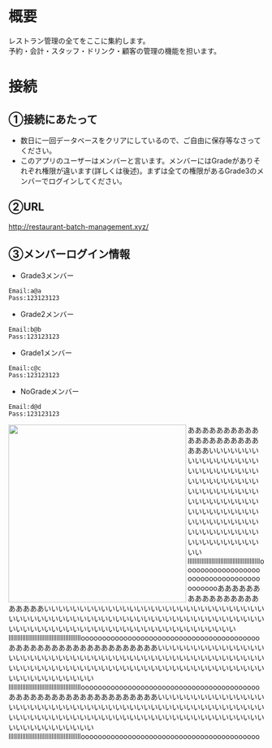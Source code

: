 # 概要
レストラン管理の全てをここに集約します。<br>予約・会計・スタッフ・ドリンク・顧客の管理の機能を担います。

# 接続
## ①接続にあたって
- 数日に一回データベースをクリアにしているので、ご自由に保存等なさってください。
- このアプリのユーザーはメンバーと言います。メンバーにはGradeがありそれぞれ権限が違います(詳しくは後述)。まずは全ての権限があるGrade3のメンバーでログインしてください。

## ②URL
http://restaurant-batch-management.xyz/
## ③メンバーログイン情報
- Grade3メンバー
```
Email:a@a
Pass:123123123
```
- Grade2メンバー
```
Email:b@b
Pass:123123123
```
- Grade1メンバー
```
Email:c@c
Pass:123123123
```
- NoGradeメンバー
```
Email:d@d
Pass:123123123
```


<img src="https://gyazo.com/dbd924c43688f00c84f9a379721a47dd/raw" width="350px" align="left">あああああああああああああああああああああああいいいいいいいいいいいいいいいいいいいいいいいいいいいいいいいいいいいいいいいいいいいいいいいいいいいいいいいいいいいいいいいいいいいいいいいいいいいいいいいいいいいいいいいいいいいいいいいいいいいllllllllllllllllllllllllllllllllllllllllllooooooooooooooooooooooooooooooooooooooooooあああああああああああああああああああああいいいいいいいいいいいいいいいいいいいいいいいいいいいいいいいいいいいいいいいいいいいいいいいいいいいいいいいいいいいいいいいいいいいいいいいいいいいいいいいいいいいいいいいいいいいいいいいいいいいllllllllllllllllllllllllllllllllllllllllllooooooooooooooooooooooooooooooooooooooooooあああああああああああああああああああああいいいいいいいいいいいいいいいいいいいいいいいいいいいいいいいいいいいいいいいいいいいいいいいいいいいいいいいいいいいいいいいいいいいいいいいいいいいいいいいいいいいいいいいいいいいいいいいいいいいllllllllllllllllllllllllllllllllllllllllllooooooooooooooooooooooooooooooooooooooooooあああああああああああああああああああああいいいいいいいいいいいいいいいいいいいいいいいいいいいいいいいいいいいいいいいいいいいいいいいいいいいいいいいいいいいいいいいいいいいいいいいいいいいいいいいいいいいいいいいいいいいいいいいいいいいlllllllllllllllllllllllllllllllllllllllllloooooooooooooooooooooooooooooooooooooooooo

